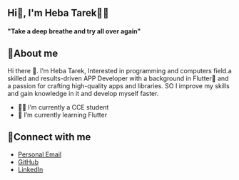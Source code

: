 ## Hi👋, I'm Heba Tarek👨‍💻
#### "Take a deep breathe and try all over again" ####



## 🌠About me
Hi there 👋. I’m Heba Tarek, Interested in programming and computers field.a skilled and results-driven APP Developer with a background in Flutter📱 and a passion for crafting high-quality apps and libraries. SO I improve my skills and gain knowledge in it and develop myself faster.

- 👨‍💻 I’m currently a CCE student 
- 🌱 I’m currently learning Flutter


  
## 📩Connect with me
- [Personal Email](hebatarekg@gmail.com)
- [GitHub](https://github.com/he123ba123)
- [LinkedIn](www.linkedin.com/in/heba-tarek-cce)
